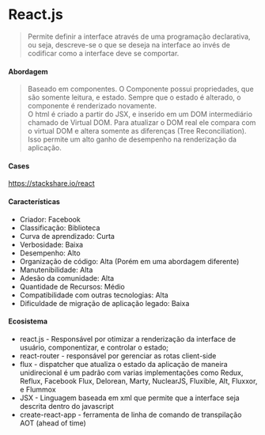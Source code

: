 # React.js

> Permite definir a interface através de uma programação declarativa, ou seja, descreve-se o que se deseja na interface ao invés de codificar como a interface deve se comportar.


#### Abordagem

> Baseado em componentes. O Componente possui propriedades, que são somente leitura, e estado.
> Sempre que o estado é alterado, o componente é renderizado novamente.    
> O html é criado a partir do JSX, e inserido em um DOM intermediário chamado de Virtual DOM.
> Para atualizar o DOM real ele compara com o virtual DOM e altera somente as diferenças (Tree Reconciliation).
> Isso permite um alto ganho de desempenho na renderização da aplicação.

#### Cases

https://stackshare.io/react

#### Características

* Criador: Facebook
* Classificação: Biblioteca
* Curva de aprendizado: Curta
* Verbosidade: Baixa
* Desempenho: Alto
* Organização de código: Alta (Porém em uma abordagem diferente)
* Manutenibilidade: Alta
* Adesão da comunidade: Alta
* Quantidade de Recursos: Médio
* Compatibilidade com outras tecnologias: Alta
* Dificuldade de migração de aplicação legado: Baixa

#### Ecosistema

* react.js - Responsável por otimizar a renderização da interface de usuário, componentizar, e controlar o estado;
* react-router - responsável por gerenciar as rotas client-side
* flux - dispatcher que atualiza o estado da aplicação de maneira unidirecional é um padrão com varias implementações como Redux, Reflux,  Facebook Flux, Delorean, Marty, NuclearJS, Fluxible, Alt, Fluxxor, e Flummox 
* JSX - Linguagem baseada em xml que permite que a interface seja descrita dentro do javascript
* create-react-app - ferramenta de linha de comando de transpilação AOT (ahead of time)